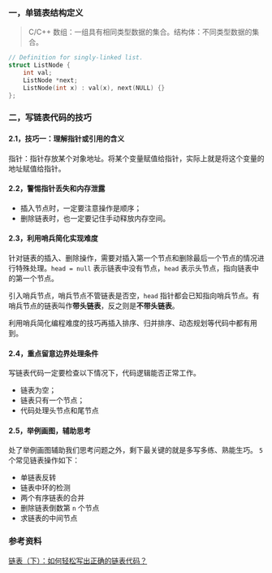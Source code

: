### 一，单链表结构定义

> C/C++ 数组：一组具有相同类型数据的集合。结构体：不同类型数据的集合。
```cpp
// Definition for singly-linked list.
struct ListNode {
    int val;
    ListNode *next;
    ListNode(int x) : val(x), next(NULL) {}
};
```

### 二，写链表代码的技巧

#### 2.1，技巧一：理解指针或引用的含义

指针：指针存放某个对象地址。将某个变量赋值给指针，实际上就是将这个变量的地址赋值给指针。

#### 2.2，警惕指针丢失和内存泄露

+ 插入节点时，一定要注意操作是顺序；
+ 删除链表时，也一定要记住手动释放内存空间。

#### 2.3，利用哨兵简化实现难度

针对链表的插入、删除操作，需要对插入第一个节点和删除最后一个节点的情况进行特殊处理。`head = null` 表示链表中没有节点，`head` 表示头节点，指向链表中的第一个节点。

引入哨兵节点，哨兵节点不管链表是否空，`head` 指针都会已知指向哨兵节点。有哨兵节点的链表叫作**带头链表**，反之则是**不带头链表**。

利用哨兵简化编程难度的技巧再插入排序、归并排序、动态规划等代码中都有用到。

#### 2.4，重点留意边界处理条件

写链表代码一定要检查以下情况下，代码逻辑能否正常工作。

+ 链表为空；
+ 链表只有一个节点；
+ 代码处理头节点和尾节点

#### 2.5，举例画图，辅助思考

处了举例画图辅助我们思考问题之外，剩下最关键的就是多写多练、熟能生巧。 `5` 个常见链表操作如下：

+ 单链表反转
+ 链表中环的检测
+ 两个有序链表的合并
+ 删除链表倒数第 `n` 个节点
+ 求链表的中间节点

### 参考资料

[链表（下）：如何轻松写出正确的链表代码？](https://time.geekbang.org/column/article/41149)
